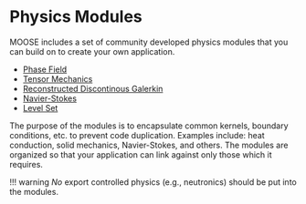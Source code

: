 # Physics Modules

MOOSE includes a set of community developed physics modules that you can build on to create your own application.

* [Phase Field](modules/phase_field/index.md)
* [Tensor Mechanics](modules/tensor_mechanics/index.md)
* [Reconstructed Discontinous Galerkin](modules/rdg/index.md)
* [Navier-Stokes](modules/navier_stokes/index.md)
* [Level Set](modules/level_set/index.md)

The purpose of the modules is to encapsulate common kernels, boundary conditions, etc. to prevent code duplication.
Examples include: heat conduction, solid mechanics, Navier-Stokes, and others. The modules are organized so that your
application can link against only those which it requires.

!!! warning
    _No_ export controlled physics (e.g., neutronics) should be put into the modules.
